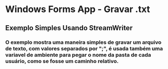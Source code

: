 # Windows Forms App - Gravar .txt

## Exemplo Simples Usando StreamWriter

### O exemplo mostra uma maneira simples de gravar um arquivo de texto, com valores separados por ";", é usada também uma variavel de ambiente para pegar o nome da pasta de cada usuário, como se fosse um caminho relativo.

